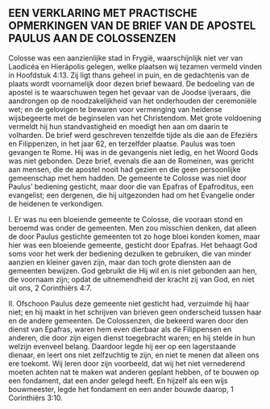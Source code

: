 ## EEN VERKLARING MET PRACTISCHE OPMERKINGEN VAN DE BRIEF VAN DE APOSTEL PAULUS AAN DE COLOSSENZEN

Colosse was een aanzienlijke stad in Frygië, waarschijnlijk niet ver van Laodicéa en Hierápolis gelegen, welke plaatsen wij tezamen vermeld vinden in Hoofdstuk 4:13. Zij ligt thans geheel in puin, en de gedachtenis van de plaats wordt voornamelijk door dezen brief bewaard. 
De bedoeling van de apostel is te waarschuwen tegen het gevaar van de Joodse ijveraars, die aandrongen op de noodzakelijkheid van het onderhouden der ceremoniële wet; en de gelovigen te bewaren voor vermenging van heidense wijsbegeerte met de beginselen van het Christendom. Met grote voldoening vermeldt hij hun standvastigheid en moedigt hen aan om daarin te volharden.
De brief werd geschreven tenzelfde tijde als die aan de Efeziërs en Filippenzen, in het jaar 62, en terzelfder plaatse. Paulus was toen gevangen te Rome. Hij was in de gevangenis niet ledig, en het Woord Gods was niet gebonden.
Deze brief, evenals die aan de Romeinen, was gericht aan mensen, die de apostel nooit had gezien en die geen persoonlijke gemeenschap met hem hadden. De gemeente te Colosse was niet door Paulus’ bediening gesticht, maar door die van Epafras of Epafroditus, een evangelist; een dergenen, die hij uitgezonden had om het Evangelie onder de heidenen te verkondigen.

I. Er was nu een bloeiende gemeente te Colosse, die vooraan stond en beroemd was onder de gemeenten. Men zou misschien denken, dat alleen de door Paulus gestichte gemeenten tot zo hoge bloei konden komen, maar hier was een bloeiende gemeente, gesticht door Epafras. Het behaagt God soms voor het werk der bediening dezulken te gebruiken, die van minder aanzien en kleiner gaven zijn, maar dan toch grote diensten aan de gemeenten bewijzen. God gebruikt die Hij wil en is niet gebonden aan hen, die voornaam zijn; opdat de uitnemendheid der kracht zij van God, en niet uit ons, 2 Corinthiërs 4:7.

II. Ofschoon Paulus deze gemeente niet gesticht had, verzuimde hij haar niet; en hij maakt in het schrijven van brieven geen onderscheid tussen haar en de andere gemeenten. De Colossenzen, die bekeerd waren door den dienst van Epafras, waren hem even dierbaar als de Filippensen en anderen, die door zijn eigen dienst toegebracht waren; en hij stelde in hun welzijn evenveel belang.
Daardoor legde hij eer op een lagerstaande dienaar, en leert ons niet zelfzuchtig te zijn, en niet te menen dat alleen ons ere toekomt. Wij leren door zijn voorbeeld, dat wij het niet vernederend moeten achten nat te maken wat anderen geplant hebben, of te bouwen op een fondament, dat een ander gelegd heeft. En hijzelf als een wijs bouwmeester, legde het fondament en een ander bouwde daarop, 1 Corinthiërs 3:10.







 
